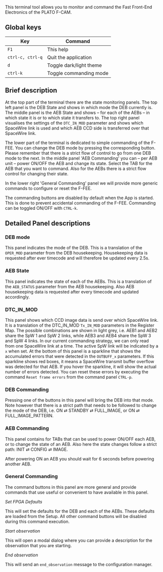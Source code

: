 
This terminal tool allows you to monitor and command the Fast Front-End Electronics of the PLATO F-CAM. 


## Global keys

| Key              | Command                  |
|------------------|--------------------------|
| `F1`             | This help                |
| `ctrl-c, ctrl-q` | Quit the application     |
| `d`              | Toggle dark/light theme  |
| `ctrl-k`         | Toggle commanding mode   | 


## Brief description

At the top part of the terminal there are the state monitoring panels. The top left panel is the DEB State and 
shows in which mode the DEB currently is. The middle panel is the AEB State and shows – for each of the AEBs – in 
which state it is or to which state it transfers to. The top right panel visualises the settings of the 
`DTC_IN_MOD` parameter and shows which SpaceWire link is used and which AEB CCD side is transferred over that 
SpaceWire link.

The lower part of the terminal is dedicated to simple commanding of the F-FEE. You can change the DEB mode by 
pressing the corresponding button. Please remember that there is a strict flow of control to go from one DEB mode 
to the next. In the middle panel 'AEB Commanding' you can – per AEB unit – power ON/OFF the AEB and change its 
state. Select the TAB for the AEB that you want to command. Also for the AEBs there is a strict flow control for 
changing their state.

In the lower right 'General Commanding' panel we will provide more generic commands to configure or reset the F-FEE.

The commanding buttons are disabled by default when the App is started. This is done to prevent accidental 
commanding of the F-FEE. Commanding can be toggled ON/OFF with `CTRL-k`. 

## Detailed Panel descriptions

### DEB mode

This panel indicates the mode of the DEB. This is a translation of the `OPER_MOD` parameter from the DEB 
housekeeping. Housekeeping data is requested after ever timecode and will therefore be updated every 2.5s.

### AEB State

This panel indicates the state of each of the AEBs. This is a translation of the `AEB_STATUS` parameter from the 
AEB housekeeping. Also AEB housekeeping data is requested after every timecode and updated accordingly. 

### DTC_IN_MOD

This panel shows which CCD image data is send over which SpaceWire link. It is a translation of the DTC_IN_MOD 
`Tx_IN_MOD` parameters in the Register Map. The possible combinations are shown in light grey, i.e. AEB1 and AEB2 
share the SpW 1 and SpW 2 links, while AEB3 and AEB4 share the SpW 3 and SpW 4 links. In our current commanding 
strategy, we can only read from one SpaceWire link at a time. The active SpW link will be indicated by a `x` when 
set. At the bottom of this panel is a sparkline that shows the accumulated errors that were detected in the 
`OUTBUFF_x` parameters. If this sparkline shows red boxes, it means a SpaceWire transmit buffer overflow was 
detected for that AEB. If you hover the sparkline, it will show the actual number of errors detected. You can reset 
these errors by executing the command `Reset frame errors` from the command panel `CTRL-p`.

### DEB Commanding

Pressing one of the buttons in this panel will bring the DEB into that mode. Note however that there is a strict 
path that needs to be followed to change the mode of the DEB, i.e. ON ⇄ STANDBY ⇄ FULL_IMAGE, or ON ⇄ FULL_IMAGE_PATTERN. 

### AEB Commanding

This panel contains for TABs that can be used to power ON/OFF each AEB, or to change the state of an AEB. Also here 
the state changes follow a strict path: INIT ⇄ CONFIG ⇄ IMAGE. 

After powering ON an AEB you should wait for 6 seconds before powering another AEB.

### General Commanding

The command buttons in this panel are more general and provide commands that use useful or convenient to have 
available in this panel.

*Set FPGA Defaults*

This will set the defaults for the DEB and each of the AEBs. These defaults are loaded from the Setup. All other 
command buttons will be disabled during this command execution.

*Start observation*

This will open a modal dialog where you can provide a description for the observation that you are starting.

*End observation*

This will send an `end_observation` message to the configuration manager.
